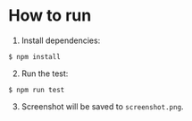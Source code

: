 # How to run

1) Install dependencies:
```
$ npm install
```

2) Run the test:
```
$ npm run test
```

3) Screenshot will be saved to `screenshot.png`.
